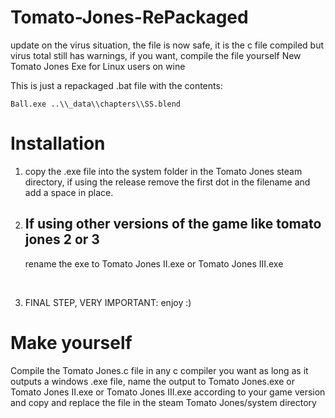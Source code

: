 # Tomato-Jones-RePackaged

update on the virus situation, the file is now safe, it is the c file compiled but virus total still has warnings, if you want, compile the file yourself
New Tomato Jones Exe for Linux users on wine

This is just a repackaged .bat file with the contents:

    Ball.exe ..\\_data\\chapters\\SS.blend

# Installation
1. copy the .exe file into the system folder in the Tomato Jones steam directory, if using the release remove the first dot in the filename and add a space in place.

2. <h2>If using other versions of the game like tomato jones 2 or 3</h2>
   rename the exe to Tomato Jones II.exe or Tomato Jones III.exe

<br>

3. FINAL STEP, VERY IMPORTANT: enjoy :)

# Make yourself

Compile the Tomato Jones.c file in any c compiler you want as long as it outputs a windows .exe file, name the output to Tomato Jones.exe or Tomato Jones II.exe or Tomato Jones III.exe according to your game version and copy and replace the file in the steam Tomato Jones/system directory
